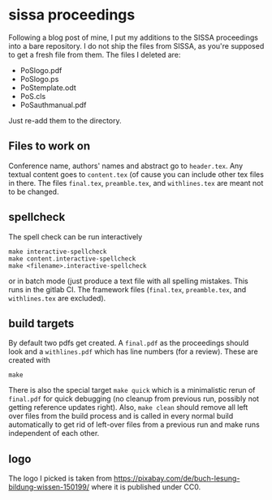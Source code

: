 # sissa proceedings

Following a blog post of mine, I put my additions to the SISSA proceedings into
a bare repository.  I do not ship the files from SISSA, as you're supposed to
get a fresh file from them. The files I deleted are:

 * PoSlogo.pdf
 * PoSlogo.ps
 * PoStemplate.odt
 * PoS.cls
 * PoSauthmanual.pdf

Just re-add them to the directory.

## Files to work on

Conference name, authors' names and abstract go to `header.tex`. Any textual
content goes to `content.tex` (of cause you can include other tex files in
there. The files `final.tex`, `preamble.tex`, and `withlines.tex` are meant
not to be changed.

## spellcheck

The spell check can be run interactively
```
make interactive-spellcheck
make content.interactive-spellcheck
make <filename>.interactive-spellcheck
```

or in batch mode (just produce a text file with all spelling mistakes. This
runs in the gitlab CI. The framework files (`final.tex`, `preamble.tex`, and
`withlines.tex` are excluded).

## build targets

By default two pdfs get created. A `final.pdf` as the proceedings should look
and a `withlines.pdf` which has line numbers (for a review). These are created with
```
make
```

There is also the special target `make quick` which is a minimalistic rerun of
`final.pdf` for quick debugging (no cleanup from previous run, possibly not
getting reference updates right). Also, `make clean` should remove all left
over files from the build process and is called in every normal build
automatically to get rid of left-over files from a previous run and make runs
independent of each other.

## logo

The logo I picked is taken from
https://pixabay.com/de/buch-lesung-bildung-wissen-150199/
where it is published under CC0.
